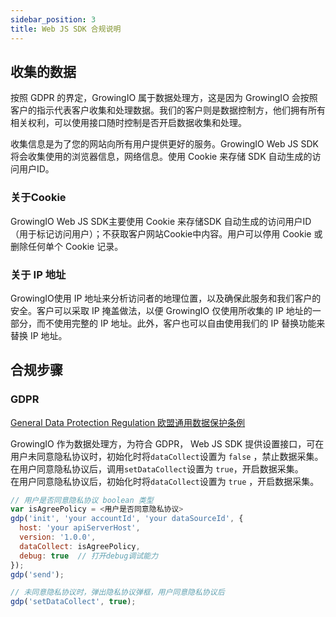 ```yaml
---
sidebar_position: 3
title: Web JS SDK 合规说明
---
```


## 收集的数据

按照 GDPR 的界定，GrowingIO 属于数据处理方，这是因为 GrowingIO 会按照客户的指示代表客户收集和处理数据。我们的客户则是数据控制方，他们拥有所有相关权利，可以使用接口随时控制是否开启数据收集和处理。

收集信息是为了您的网站向所有用户提供更好的服务。GrowingIO Web JS SDK 将会收集使用的浏览器信息，网络信息。使用 Cookie 来存储 SDK 自动生成的访问用户ID。

### 关于Cookie

GrowingIO Web JS SDK主要使用 Cookie 来存储SDK 自动生成的访问用户ID（用于标记访问用户）；不获取客户网站Cookie中内容。用户可以停用 Cookie 或删除任何单个 Cookie 记录。

### 关于 IP 地址

GrowingIO使用 IP 地址来分析访问者的地理位置，以及确保此服务和我们客户的安全。客户可以采取 IP 掩盖做法，以便 GrowingIO 仅使用所收集的 IP 地址的一部分，而不使用完整的 IP 地址。此外，客户也可以自由使用我们的 IP 替换功能来替换 IP 地址。

## 合规步骤

### GDPR 

[​General Data Protection Regulation 欧盟通用数据保护条例](https://zh.wikipedia.org/wiki/%E6%AD%90%E7%9B%9F%E4%B8%80%E8%88%AC%E8%B3%87%E6%96%99%E4%BF%9D%E8%AD%B7%E8%A6%8F%E7%AF%84)​

GrowingIO 作为数据处理方，为符合 GDPR， Web JS SDK 提供设置接口，可在用户未同意隐私协议时，初始化时将`dataCollect`设置为 `false` ，禁止数据采集。<br/>在用户同意隐私协议后，调用`setDataCollect`设置为 `true`，开启数据采集。<br/>在用户同意隐私协议后，初始化时将`dataCollect`设置为 `true` ，开启数据采集。

```js
// 用户是否同意隐私协议 boolean 类型
var isAgreePolicy = <用户是否同意隐私协议>
gdp('init', 'your accountId', 'your dataSourceId', {
  host: 'your apiServerHost', 
  version: '1.0.0',
  dataCollect: isAgreePolicy,
  debug: true  // 打开debug调试能力
});
gdp('send');

// 未同意隐私协议时，弹出隐私协议弹框，用户同意隐私协议后
gdp('setDataCollect', true);
```



